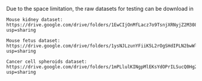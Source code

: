 Due to the space limitation, the raw datasets for testing can be download in

    Mouse kidney dataset: https://drive.google.com/drive/folders/1EwCIjOnMfLacz7o9TsnjXRNyjZ2M308j?usp=sharing

    Mouse fetus dataset: https://drive.google.com/drive/folders/1ysNJLzunYFiiK5L2rOgSHdIPLN2bwWlJ?usp=sharing

    Cancer cell spheroids dataset: https://drive.google.com/drive/folders/1mPLlulKINgpMlEKsYdOPrILSucQ0Hg2r?usp=sharing

